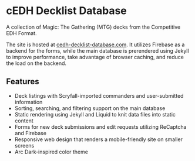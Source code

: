 # cEDH Decklist Database
A collection of Magic: The Gathering (MTG) decks from the Competitive EDH Format.

The site is hosted at [cedh-decklist-database.com](https://cedh-decklist-database.com). It utilizes Firebase as a backend for the forms, while the main database is prerendered using Jekyll to improve performance, take advantage of browser caching, and reduce the load on the backend.

## Features
- Deck listings with Scryfall-imported commanders and user-submitted information
- Sorting, searching, and filtering support on the main database
- Static rendering using Jekyll and Liquid to knit data files into static content
- Forms for new deck submissions and edit requests utilizing ReCaptcha and Firebase
- Responsive web design that renders a mobile-friendly site on smaller screens
- Arc Dark-inspired color theme
